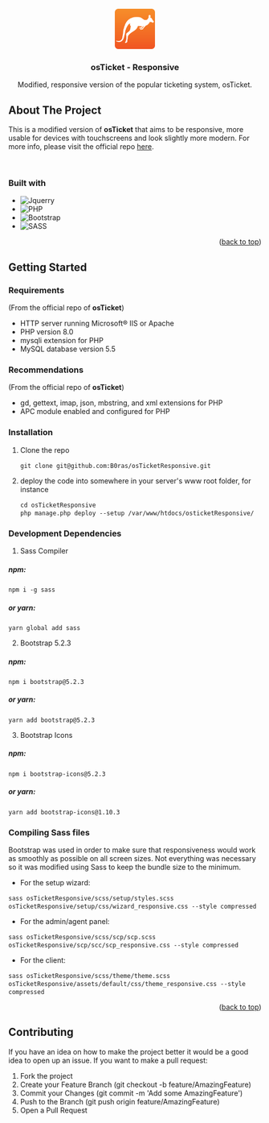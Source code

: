 <br>
<div align="center">

<a href="https://osticket.com">
  <img height="80px" width="80px" src="images/favicon.png">
</a>  

<h3 align="center">osTicket - Responsive</h3>

  <p align="center">
    Modified, responsive version of the popular ticketing system, osTicket. 
    <br>
  </p>
</div>


## About The Project

This is a modified version of **osTicket** that aims to be responsive, more usable for devices with touchscreens and look slightly more modern. For more info, please visit the official repo [here](https://github.com/osTicket/osTicket).

<br>

### Built with
* ![Jquerry](https://img.shields.io/badge/jQuery-0769AD?style=for-the-badge&logo=jquery&logoColor=white)
* ![PHP](https://img.shields.io/badge/PHP-777BB4?style=for-the-badge&logo=php&logoColor=white)
* ![Bootstrap](https://img.shields.io/badge/Bootstrap-563D7C?style=for-the-badge&logo=bootstrap&*logoColor=white)
* ![SASS](https://img.shields.io/badge/SASS-hotpink.svg?style=for-the-badge&logo=SASS&logoColor=white)


<p align="right">(<a href="#readme-top">back to top</a>)</p>

## Getting Started

### Requirements 

(From the official repo of **osTicket**)
  * HTTP server running Microsoft® IIS or Apache
  * PHP version 8.0
  * mysqli extension for PHP
  * MySQL database version 5.5

### Recommendations
(From the official repo of **osTicket**)
  * gd, gettext, imap, json, mbstring, and xml extensions for PHP
  * APC module enabled and configured for PHP

### Installation

1. Clone the repo

    ```properties
    git clone git@github.com:B0ras/osTicketResponsive.git
    ```

2. deploy the code into somewhere in your server's www root folder, for
instance

    ```properties
    cd osTicketResponsive
    php manage.php deploy --setup /var/www/htdocs/osticketResponsive/
    ```

### Development Dependencies

1. Sass Compiler
  ##### npm:
   ```properties
   npm i -g sass
   ```
  ##### or yarn:
  ```properties
  yarn global add sass
  ```

2. Bootstrap 5.2.3

  ##### npm:
   ```properties
   npm i bootstrap@5.2.3
   ```
  ##### or yarn:
  ```properties
  yarn add bootstrap@5.2.3
  ```

3. Bootstrap Icons
   
  ##### npm:
   ```properties
   npm i bootstrap-icons@5.2.3
   ```
  ##### or yarn:
  ```properties
  yarn add bootstrap-icons@1.10.3
  ```  

### Compiling Sass files

Bootstrap was used in order to make sure that responsiveness would work as smoothly as possible on all screen sizes. Not everything was necessary so it was modified using Sass to keep the bundle size to the minimum.

* For the setup wizard: 

```properties
sass osTicketResponsive/scss/setup/styles.scss osTicketResponsive/setup/css/wizard_responsive.css --style compressed
```

* For the admin/agent panel: 

```properties
sass osTicketResponsive/scss/scp/scp.scss osTicketResponsive/scp/scc/scp_responsive.css --style compressed
```

* For the client: 

```properties
sass osTicketResponsive/scss/theme/theme.scss osTicketResponsive/assets/default/css/theme_responsive.css --style compressed
```
<p align="right">(<a href="#readme-top">back to top</a>)</p>

## Contributing
If you have an idea on how to make the project better it would be a good idea to open up an issue. If you want to make a pull request: 

1. Fork the project
2. Create your Feature Branch (git checkout -b feature/AmazingFeature)
3. Commit your Changes (git commit -m 'Add some AmazingFeature')
4. Push to the Branch (git push origin feature/AmazingFeature)
5. Open a Pull Request
